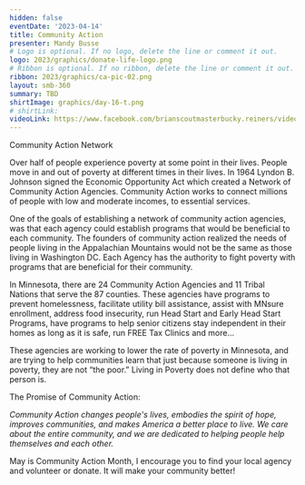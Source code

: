 ```yaml
---
hidden: false
eventDate: '2023-04-14'
title: Community Action
presenter: Mandy Busse
# Logo is optional. If no logo, delete the line or comment it out.
logo: 2023/graphics/donate-life-logo.png
# Ribbon is optional. If no ribbon, delete the line or comment it out.
ribbon: 2023/graphics/ca-pic-02.png
layout: smb-360
summary: TBD
shirtImage: graphics/day-16-t.png
# shirtLink:
videoLink: https://www.facebook.com/brianscoutmasterbucky.reiners/videos/783302742970615
---
```


Community Action Network

Over half of people experience poverty at some point in their lives.  People move in and out of poverty at different times in their lives.  In 1964 Lyndon B. Johnson signed the Economic Opportunity Act which created a Network of Community Action Agencies.  Community Action works to connect millions of people with low and moderate incomes, to essential services.

One of the goals of establishing a network of community action agencies, was that each agency could establish programs that would be beneficial to each community.  The founders of community action realized the needs of people living in the Appalachian Mountains would not be the same as those living in Washington DC.  Each Agency has the authority to fight poverty with programs that are beneficial for their community.

In Minnesota, there are 24 Community Action Agencies and 11 Tribal Nations that serve the 87 counties.  These agencies have programs to prevent homelessness, facilitate utility bill assistance, assist with MNsure enrollment, address food insecurity, run Head Start and Early Head Start Programs, have programs to help senior citizens stay independent in their homes as long as it is safe, run FREE Tax Clinics and more…

These agencies are working to lower the rate of poverty in Minnesota, and are trying to help communities learn that just because someone is living in poverty, they are not “the poor.”  Living in Poverty does not define who that person is.

The Promise of Community Action:

*Community Action changes people's lives, embodies the spirit of hope, improves communities, and makes America a better place to live. We care about the entire community, and we are dedicated to helping people help themselves and each other.*

May is Community Action Month, I encourage you to find your local agency and volunteer or donate.  It will make your community better!
